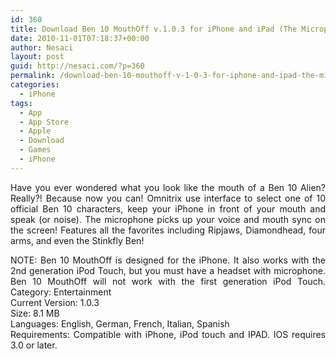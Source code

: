 ```yaml
---
id: 360
title: Download Ben 10 MouthOff v.1.0.3 for iPhone and iPad (The Microphone Picks Up Your Voice And Mouth Sync On The Screen!)
date: 2010-11-01T07:18:37+00:00
author: Nesaci
layout: post
guid: http://nesaci.com/?p=360
permalink: /download-ben-10-mouthoff-v-1-0-3-for-iphone-and-ipad-the-microphone-picks-up-your-voice-and-mouth-sync-on-the-screen/
categories:
  - iPhone
tags:
  - App
  - App Store
  - Apple
  - Download
  - Games
  - iPhone
---
```

<p style="text-align: justify;">
  Have you ever wondered what you look like the mouth of a Ben 10 Alien? Really?! Because now you can! Omnitrix use interface to select one of 10 official Ben 10 characters, keep your iPhone in front of your mouth and speak (or noise). The microphone picks up your voice and mouth sync on the screen! Features all the favorites including Ripjaws, Diamondhead, four arms, and even the Stinkfly Ben!
</p>

<p style="text-align: justify;">
  NOTE: Ben 10 MouthOff is designed for the iPhone. It also works with the 2nd generation iPod Touch, but you must have a headset with microphone. Ben 10 MouthOff will not work with the first generation iPod Touch. Category: Entertainment<br /> Current Version: 1.0.3<br /> Size: 8.1 MB<br /> Languages: English, German, French, Italian, Spanish<br /> Requirements: Compatible with iPhone, iPod touch and IPAD. IOS requires 3.0 or later.
</p>
